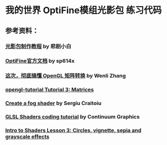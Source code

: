 # 我的世界 OptiFine模组光影包 练习代码

## 参考资料：
### [光影包制作教程](https://www.mcbbs.net/forum.php?mod=viewthread&tid=848617) by 悲剧小白
### [OptiFine官方文档](https://github.com/sp614x/optifine/blob/master/OptiFineDoc/doc/shaders.txt) by sp614x
### [这次，彻底搞懂 OpenGL 矩阵转换](http://zhangwenli.com/blog/2015/08/28/opengl-matrix-transformations/) by Wenli Zhang
### [opengl-tutorial Tutorial 3: Matrices](http://www.opengl-tutorial.org/cn/beginners-tutorials/tutorial-3-matrices/)
### [Create a fog shader](http://in2gpu.com/2014/07/22/create-fog-shader/) by Sergiu Craitoiu
### [GLSL Shaders coding tutorial](https://www.youtube.com/channel/UCNWdq4iBLWlwbxsEso3392A/videos) by Continuum Graphics
### [Intro to Shaders Lesson 3: Circles, vignette, sepia and grayscale effects](https://github.com/mattdesl/lwjgl-basics/wiki/ShaderLesson3)